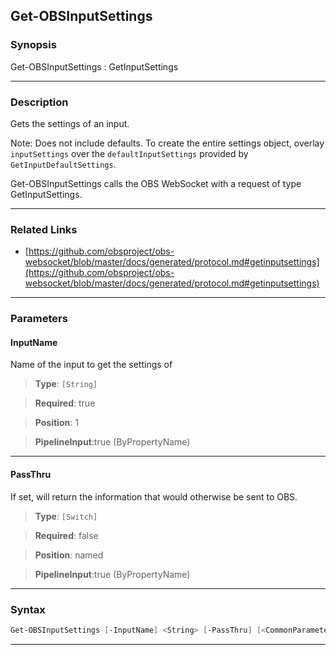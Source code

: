 Get-OBSInputSettings
--------------------
### Synopsis
Get-OBSInputSettings : GetInputSettings

---
### Description

Gets the settings of an input.

Note: Does not include defaults. To create the entire settings object, overlay `inputSettings` over the `defaultInputSettings` provided by `GetInputDefaultSettings`.


Get-OBSInputSettings calls the OBS WebSocket with a request of type GetInputSettings.

---
### Related Links
* [https://github.com/obsproject/obs-websocket/blob/master/docs/generated/protocol.md#getinputsettings](https://github.com/obsproject/obs-websocket/blob/master/docs/generated/protocol.md#getinputsettings)



---
### Parameters
#### **InputName**

Name of the input to get the settings of



> **Type**: ```[String]```

> **Required**: true

> **Position**: 1

> **PipelineInput**:true (ByPropertyName)



---
#### **PassThru**

If set, will return the information that would otherwise be sent to OBS.



> **Type**: ```[Switch]```

> **Required**: false

> **Position**: named

> **PipelineInput**:true (ByPropertyName)



---
### Syntax
```PowerShell
Get-OBSInputSettings [-InputName] <String> [-PassThru] [<CommonParameters>]
```
---
